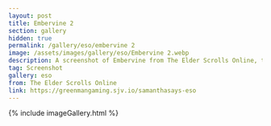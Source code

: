 ```yaml
---
layout: post
title: Embervine 2
section: gallery
hidden: true
permalink: /gallery/eso/embervine 2
image: /assets/images/gallery/eso/Embervine 2.webp
description: A screenshot of Embervine from The Elder Scrolls Online, taken by Samantha Says.
tag: Screenshot
gallery: eso
from: The Elder Scrolls Online
link: https://greenmangaming.sjv.io/samanthasays-eso
---
```

{% include imageGallery.html %}